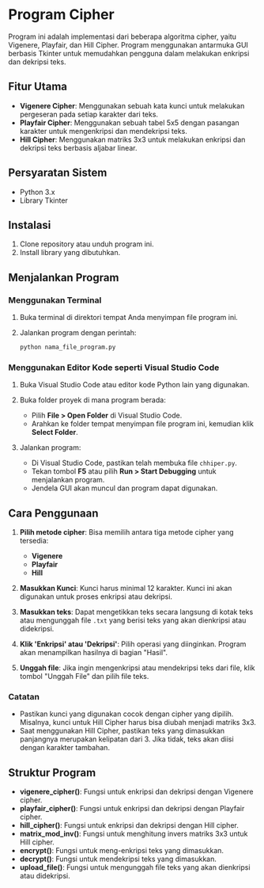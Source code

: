 # Program Cipher

Program ini adalah implementasi dari beberapa algoritma cipher, yaitu Vigenere, Playfair, dan Hill Cipher. Program menggunakan antarmuka GUI berbasis Tkinter untuk memudahkan pengguna dalam melakukan enkripsi dan dekripsi teks.

## Fitur Utama
- **Vigenere Cipher**: Menggunakan sebuah kata kunci untuk melakukan pergeseran pada setiap karakter dari teks.
- **Playfair Cipher**: Menggunakan sebuah tabel 5x5 dengan pasangan karakter untuk mengenkripsi dan mendekripsi teks.
- **Hill Cipher**: Menggunakan matriks 3x3 untuk melakukan enkripsi dan dekripsi teks berbasis aljabar linear.

## Persyaratan Sistem
- Python 3.x
- Library Tkinter

## Instalasi
1. Clone repository atau unduh program ini.
2. Install library yang dibutuhkan.

## Menjalankan Program

### Menggunakan Terminal

1. Buka terminal di direktori tempat Anda menyimpan file program ini.
   
2. Jalankan program dengan perintah:
    ```bash
    python nama_file_program.py
    ```

### Menggunakan Editor Kode seperti Visual Studio Code

1. Buka Visual Studio Code atau editor kode Python lain yang digunakan.

2. Buka folder proyek di mana program berada:
    - Pilih **File > Open Folder** di Visual Studio Code.
    - Arahkan ke folder tempat menyimpan file program ini, kemudian klik **Select Folder**.

3. Jalankan program:
    - Di Visual Studio Code, pastikan telah membuka file `chhiper.py`.
    - Tekan tombol **F5** atau pilih **Run > Start Debugging** untuk menjalankan program.
    - Jendela GUI akan muncul dan program dapat digunakan.

## Cara Penggunaan

1. **Pilih metode cipher**: Bisa memilih antara tiga metode cipher yang tersedia:
   - **Vigenere**
   - **Playfair**
   - **Hill**

2. **Masukkan Kunci**: Kunci harus minimal 12 karakter. Kunci ini akan digunakan untuk proses enkripsi atau dekripsi.

3. **Masukkan teks**: Dapat mengetikkan teks secara langsung di kotak teks atau mengunggah file `.txt` yang berisi teks yang akan dienkripsi atau didekripsi.

4. **Klik 'Enkripsi' atau 'Dekripsi'**: Pilih operasi yang diinginkan. Program akan menampilkan hasilnya di bagian "Hasil".

5. **Unggah file**: Jika ingin mengenkripsi atau mendekripsi teks dari file, klik tombol "Unggah File" dan pilih file teks.

### Catatan
- Pastikan kunci yang digunakan cocok dengan cipher yang dipilih. Misalnya, kunci untuk Hill Cipher harus bisa diubah menjadi matriks 3x3.
- Saat menggunakan Hill Cipher, pastikan teks yang dimasukkan panjangnya merupakan kelipatan dari 3. Jika tidak, teks akan diisi dengan karakter tambahan.

## Struktur Program

- **vigenere_cipher()**: Fungsi untuk enkripsi dan dekripsi dengan Vigenere cipher.
- **playfair_cipher()**: Fungsi untuk enkripsi dan dekripsi dengan Playfair cipher.
- **hill_cipher()**: Fungsi untuk enkripsi dan dekripsi dengan Hill cipher.
- **matrix_mod_inv()**: Fungsi untuk menghitung invers matriks 3x3 untuk Hill cipher.
- **encrypt()**: Fungsi untuk meng-enkripsi teks yang dimasukkan.
- **decrypt()**: Fungsi untuk mendekripsi teks yang dimasukkan.
- **upload_file()**: Fungsi untuk mengunggah file teks yang akan dienkripsi atau didekripsi.

